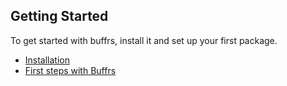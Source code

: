 ## Getting Started

To get started with buffrs, install it and set up your first package.

* [Installation](installation.md)
* [First steps with Buffrs](first-steps.md)
